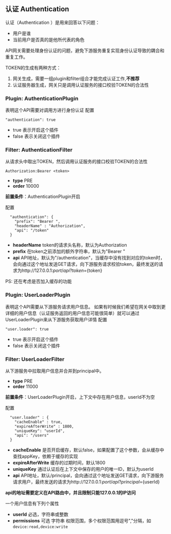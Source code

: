 ## 认证 Authentication
认证（Authentication ）是用来回答以下问题：
- 用户是谁
- 当前用户是否真的是他所代表的角色

API网关需要处理身份认证的问题，避免下游服务重复实现身份认证导致的耦合和重复工作。

TOKEN的生成有两种方式：
1. 网关生成，需要一组plugin和filter组合才能完成认证工作,**不推荐**
2. 认证服务器生成，网关只是调用认证服务的接口校验TOKEN的合法性

### Plugin: AuthenticationPlugin
表明这个API需要对调用方进行身份认证
配置
```
"authentication": true
```
- true 表示开启这个插件
- false 表示关闭这个插件

### Filter: AuthenticationFilter
从请求头中取出TOKEN，然后调用认证服务的接口校验TOKEN的合法性

```
Authorization:Bearer <token>
```

- **type** PRE
- **order** 10000

**前置条件**：AuthenticationPlugin开启

配置
```
  "authentication": {
    "prefix": "Bearer ",
    "headerName" : "Authorization",
    "api": "/token"
  }
```
- **headerName** token的请求头名称，默认为Authorization
- **prefix** 在token之前添加的额外字符串，默认为"Bearer "
- **api** API地址，默认为"/authentication"，当缓存中没有找到对应的token时，会向通过这个地址发送GET请求，向下游服务请求校验token，最终发送的请求为http://127.0.0.1:${port}/{api}?token=${token}

PS: 还在考虑是否加入缓存的功能

### Plugin: UserLoaderPlugin
表明这个API需要从下游服务请求用户信息。
如果有时候我们希望在网关中取到更详细的用户信息（认证服务返回的用户信息可能很简单）就可以通过UserLoaderPlugin来从下游服务获取用户详情
配置
```
"user.loader": true
```
- true 表示开启这个插件
- false 表示关闭这个插件


### Filter: UserLoaderFilter
从下游服务中拉取用户信息并合并到principal中。


- **type** PRE
- **order** 11000

**前置条件**：UserLoaderPlugin开启，上下文中存在用户信息，userId不为空

配置
```
  "user.loader" : {
    "cacheEnable" : true,
    "expireAfterWrite" : 1800,
    "uniqueKey": "userId",
    "api": "/users"
  }
```

- **cacheEnable** 是否开启缓存，默认false，如果配置了这个参数，会从缓存中查找appKey，依赖于缓存的实现
- **expireAfterWrite** 缓存的过期时间，默认1800
- **uniqueKey** 通过认证后在上下文中保存的用户的唯一ID，默认为userId
- **api** API地址，默认/principal，会向通过这个地址发送GET请求，向下游服务请求用户，最终发送的请求为http://127.0.0.1:${port}/{api}?principal=${userId}

**api的地址需要定义在API路由中，并且限制只能127.0.0.1的IP访问**

一个用户信息有下列个属性

- **userId** 必选，字符串或整数
- **permissions** 可选  字符串 权限范围，多个权限范围用逗号","分隔，如`device:read,device:write`